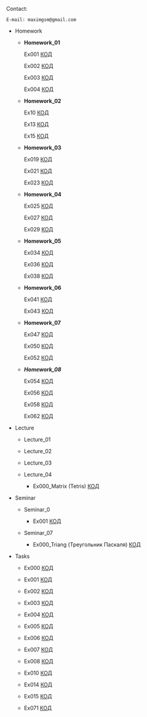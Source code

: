 Contact:

    E-mail: maximgsm@gmail.com

- Homework
    - **Homework_01**
    
        Ex001 [КОД](https://github.com/dvmax1984/Csharp25022023/tree/main/Homework/Homework_01/Ex001)
        
        Ex002 [КОД](https://github.com/dvmax1984/Csharp25022023/tree/main/Homework/Homework_01/Ex002)
        
        Ex003 [КОД](https://github.com/dvmax1984/Csharp25022023/tree/main/Homework/Homework_01/Ex003)
        
        Ex004 [КОД](https://github.com/dvmax1984/Csharp25022023/tree/main/Homework/Homework_01/Ex004)

    - **Homework_02**

        Ex10 [КОД](/Homework/Homework_02/Ex10/Program.cs)
        
        Ex13 [КОД](/Homework/Homework_02/Ex13/Program.cs)
        
        Ex15 [КОД](/Homework/Homework_02/Ex15/Program.cs)

    - **Homework_03**

        Ex019 [КОД](/Homework/Homework_03/Ex019/Program.cs)
        
        Ex021 [КОД](/Homework/Homework_03/Ex021/Program.cs)
        
        Ex023 [КОД](/Homework/Homework_03/Ex023/Program.cs)
        
    - **Homework_04**

        Ex025 [КОД](/Homework/Homework_04/Ex025/Program.cs)
        
        Ex027 [КОД](/Homework/Homework_04/Ex027/Program.cs)
        
        Ex029 [КОД](/Homework/Homework_04/Ex029/Program.cs)

    - **Homework_05**

        Ex034 [КОД](/Homework/Homework_05/Ex034/Program.cs)
        
        Ex036 [КОД](/Homework/Homework_05/Ex036/Program.cs)
        
        Ex038 [КОД](/Homework/Homework_05/Ex038/Program.cs)
        
    - **Homework_06**

        Ex041 [КОД](/Homework/Homework_06/Ex041/Program.cs)
        
        Ex043 [КОД](/Homework/Homework_06/Ex043/Program.cs)

    - **Homework_07**

        Ex047 [КОД](/Homework/Homework_07/Ex047/Program.cs)

        Ex050 [КОД](/Homework/Homework_07/Ex050/Program.cs)

        Ex052 [КОД](/Homework/Homework_07/Ex052/Program.cs)

    - ***Homework_08***

        Ex054 [КОД](/Homework/Homework_08/Ex054/Program.cs)

        Ex056 [КОД](/Homework/Homework_08/Ex056/Program.cs)

        Ex058 [КОД](/Homework/Homework_08/Ex058/Program.cs)

        Ex062 [КОД](/Homework/Homework_08/Ex062/Program.cs)



        
- Lecture
    - Lecture_01
    - Lecture_02
    - Lecture_03
    - Lecture_04

        - Ex000_Matrix (Tetris) [КОД](/Lecture/Lecture_04/Ex000_Matrix/Program.cs)

- Seminar
    - Seminar_0
        - Ex001 [КОД](sdsd)

    - Seminar_07
        - Ex000_Triang (Треугольник Паскаля) [КОД](/Seminar/Seminar_07/Ex001_Triang_Pascla_2/Program.cs)

- Tasks
    - Ex000 [КОД](https://github.com/dvmax1984/Csharp25022023/tree/main/Tasks/Ex000/Program.cs)
    - Ex001 [КОД](https://github.com/dvmax1984/Csharp25022023/tree/main/Tasks/Ex001/Program.cs)
    - Ex002 [КОД](https://github.com/dvmax1984/Csharp25022023/tree/main/Tasks/Ex002/Program.cs)
    - Ex003 [КОД](https://github.com/dvmax1984/Csharp25022023/tree/main/Tasks/Ex003/Program.cs)
    - Ex004 [КОД](https://github.com/dvmax1984/Csharp25022023/tree/main/Tasks/Ex004_max/Program.cs)
    - Ex005 [КОД](https://github.com/dvmax1984/Csharp25022023/tree/main/Tasks/Ex005_func/Program.cs)
    - Ex006 [КОД](/Tasks/Ex006/Program.cs)
    - Ex007 [КОД](/Tasks/Ex007/Program.cs)
    - Ex008 [КОД](/Tasks/Ex008/Program.cs)
    - Ex010 [КОД](/Homework/Homework_02/Ex10/Program.cs)
    - Ex014 [КОД](/Homework/Homework_02/Ex13/Program.cs)
    - Ex015 [КОД](/Tasks/Ex015_7-23/Program.cs)

    - Ex071 [КОД](/Tasks/Ex071/Program.cs)
